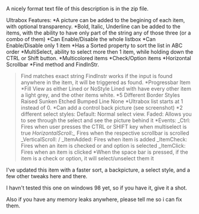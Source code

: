 A nicely format text file of this description is in the zip file.

Ultrabox Features:
 *A picture can be added to the begining of each item, with optional transparency.
 *Bold, Italic, Underline can be added to the items, with the ability to have only part of the string any of those three (or a combo of them)
 *Can Enable/Disable the whole listbox
 *Can Enable/Disable only 1 item
 *Has a Sorted property to sort the list in ABC order
 *MultiSelect, ability to select more then 1 item, while holding down the CTRL or Shift button.
 *Multicolored items
 *Check/Option items
 *Horizontal Scrollbar
 *Find method and FindInStr.
   >Find matches exact string
   >FindInstr works if the input is found anywhere in the item, it will be triggered as found.
 *Progressbar Item
 *Fill View as either Lined or NoStyle
   >Lined with have every other item a light grey, and the other items white.
 *5 Different Border Styles
   >Raised
   >Sunken
   >Etched
   >Bumped
   >Line
   >None
 *Ultrabox list starts at 1 instead of 0.
 *Can add a control back picture (see screenshot)
 *2 different select styles:
    Default: Normal select view.
    Faded:   Allows you to see through the select and see the picture behind it
 *Events:
      _Ctrl: Fires when user presses the CTRL or SHIFT key when multiselect is true
      _HorizontalScroll:\__ Fires when the respective scrollbar is scrolled 
      _VerticalScroll:  /
      _ItemAdded: Fires when item is added
      _ItemCheck: Fires when an item is checked or and option is selected
      _ItemClick: Fires when an item is clicked
 *When the space bar is pressed, if the item is a check or option, it will select/unselect them it

I've updated this item with a faster sort, a backpicture, a select style, and a few other tweaks here and there.

I havn't tested this one on windows 98 yet, so if you have it, give it a shot.

Also if you have any memory leaks anywhere, please tell me so i can fix them.
